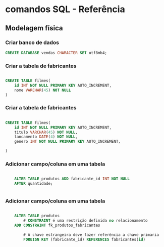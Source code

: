 # comandos SQL - Referência
<!-- _______________________________________________ -->
## Modelagem física

### Criar banco de dados
```sql
CREATE DATABASE vendas CHARACTER SET utf8mb4;

```
<!-- ________________________________________________ -->

### Criar a tabela de fabricantes

```sql

CREATE TABLE filmes(
    id INT NOT NULL PRIMARY KEY AUTO_INCREMENT,
    nome VARCHAR(45) NOT NULL
)

```
<!-- ________________________________________________ -->

### Criar a tabela de fabricantes

```sql

CREATE TABLE filmes(
    id INT NOT NULL PRIMARY KEY AUTO_INCREMENT,
    titulo VARCHAR(45) NOT NULL,
    lancamento DATE(4) NOT NULL,
    genero INT NOT NULL PRIMARY KEY AUTO_INCREMENT,
   
)

```

<!-- ________________________________________________ -->

### Adicionar campo/coluna em uma tabela

```sql

    ALTER TABLE produtos ADD fabricante_id INT NOT NULL
    AFTER quantidade;



```
<!-- ________________________________________________ -->

### Adicionar campo/coluna em uma tabela

```sql

    ALTER TABLE produtos 
        # CONSTRAINT é uma restrição definida no relacionamento
    ADD CONSTRAINT fk_produtos_fabricantes
   
        # A chave estrangeira deve fazer referência a chave primaria
        FOREIGN KEY (fabricante_id) REFERENCES fabricantes(id)


```






